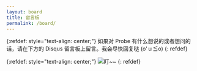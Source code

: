 ```yaml
---
layout: board
title: 留言板
permalink: /board/
---
```


{:refdef: style="text-align: center;"}
如果对 Probe 有什么想说的或者想问的话，请在下方的 Disqus 留言板上留言。我会尽快回复哒 (o'ｕ≦o)
{: refdef}

{:refdef: style="text-align: center;"}
![盯~~]({{site.baseurl}}/img/board/probe-emoji-1.jpg)
{: refdef}

